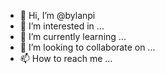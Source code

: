 - 👋 Hi, I’m @bylanpi
- 👀 I’m interested in ...
- 🌱 I’m currently learning ...
- 💞️ I’m looking to collaborate on ...
- 📫 How to reach me ...

<!---
bylanpi/bylanpi is a ✨ special ✨ repository because its `README.md` (this file) appears on your GitHub profile.
You can click the Preview link to take a look at your changes.
--->
